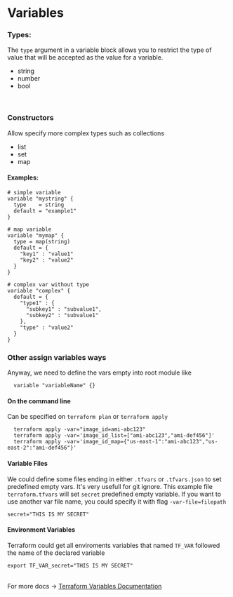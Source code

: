 # Variables
### Types:
The `type` argument in a variable block allows you to restrict the type of value that will be accepted as the value for a variable.
* string
* number
* bool

<br>

### Constructors
Allow specify more complex types such as collections

* list
* set
* map


#### Examples:
```
# simple variable
variable "mystring" {
  type    = string
  default = "example1"
}

# map variable
variable "mymap" {
  type = map(string)
  default = {
    "key1" : "value1"
    "key2" : "value2"
  }
}

# complex var without type
variable "complex" {
  default = {
    "type1" : {
      "subkey1" : "subvalue1",
      "subkey2" : "subvalue1"
    },
    "type" : "value2"
  }
}
``` 

### Other assign variables ways
Anyway, we need to define the vars empty into root module like
```
  variable "variableName" {}
```
#### On the command line
Can be specified on `terraform plan` or `terraform apply`
```
  terraform apply -var="image_id=ami-abc123"
  terraform apply -var='image_id_list=["ami-abc123","ami-def456"]'
  terraform apply -var='image_id_map={"us-east-1":"ami-abc123","us-east-2":"ami-def456"}'
```

#### Variable Files
We could define some files ending in either `.tfvars` or `.tfvars.json` to set predefined empty vars. It's very usefull for git ignore.
This example file `terraform.tfvars` will set `secret` predefined empty variable. If you want to use another var file name, you could specify it with flag `-var-file=filepath` 
```
secret="THIS IS MY SECRET"
```

#### Environment Variables
Terraform could get all enviroments variables that named `TF_VAR` followed the name of the declared variable
```
export TF_VAR_secret="THIS IS MY SECRET"
```

<br>
For more docs ->
<a href="https://www.terraform.io/docs/configuration/variables.html">Terraform Variables Documentation</a>
